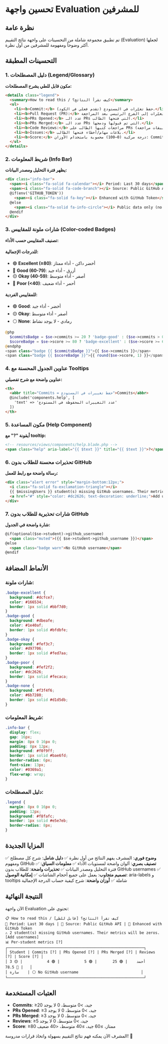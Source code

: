 # تحسين واجهة Evaluation للمشرفين

## نظرة عامة

تم تطبيق مجموعة شاملة من التحسينات على واجهة نتائج التقييم (Evaluation) لجعلها أكثر وضوحاً ومفهومة للمشرفين من أول نظرة.

## التحسينات المطبقة

### 1. دليل المصطلحات (Legend/Glossary)

**مكون قابل للطي يشرح المصطلحات:**

```html
<details class="legend">
  <summary>How to read this / كيف تقرأ النتائج؟</summary>
  <ul>
    <li><b>Commit:</b> حفظ تغيّرات في المستودع (تقدم فعلي في الكود).</li>
    <li><b>Pull Request (PR):</b> طلب دمج تغيّرات إلى الفرع الرئيسي بعد المراجعة.</li>
    <li><b>PRs Opened:</b> عدد الـ PRs التي فتحها الطالب.</li>
    <li><b>PRs Merged:</b> عدد الـ PRs التي تم قبولها ودمجها.</li>
    <li><b>Code Reviews:</b> مراجعات كتبها الطالب على PRs (تعليقات مراجعة).</li>
    <li><b>Issues:</b> بلاغات مهام/أخطاء فتحها الطالب.</li>
    <li><b>Score:</b> درجة مركبة (0–100) محسوبة باستخدام الأوزان: Commits 60% · PRs 25% · Issues 10% · Reviews 5%</li>
  </ul>
</details>
```

### 2. شريط المعلومات (Info Bar)

**يظهر فترة التحليل ومصدر البيانات:**

```html
<div class="info-bar">
  <span><i class="fa-solid fa-calendar"></i> Period: Last 30 days</span>
  <span><i class="fa-solid fa-code-branch"></i> Source: Public GitHub API</span>
  @if(env('GITHUB_TOKEN'))
    <span><i class="fa-solid fa-key"></i> Enhanced with GitHub Token</span>
  @else
    <span><i class="fa-solid fa-info-circle"></i> Public data only (no token)</span>
  @endif
</div>
```

### 3. شارات ملونة للمقاييس (Color-coded Badges)

**تصنيف المقاييس حسب الأداء:**

#### للدرجات الإجمالية:
- 🟢 **Excellent (≥80)**: أخضر داكن - أداء ممتاز
- 🔵 **Good (60-79)**: أزرق - أداء جيد
- 🟡 **Okay (40-59)**: أصفر - أداء متوسط
- 🔴 **Poor (<40)**: أحمر - أداء ضعيف

#### للمقاييس الفردية:
- 🟢 **Good**: أخضر - أداء جيد
- 🟡 **Okay**: أصفر - أداء متوسط
- ⚪ **None**: رمادي - لا يوجد نشاط

```php
@php
  $commitsBadge = $se->commits >= 20 ? 'badge-good' : ($se->commits > 0 ? 'badge-okay' : 'badge-none');
  $scoreBadge = $se->score >= 80 ? 'badge-excellent' : ($se->score >= 60 ? 'badge-good' : ($se->score >= 40 ? 'badge-okay' : 'badge-poor'));
@endphp
<span class="badge {{ $commitsBadge }}">{{ $se->commits }}</span>
<span class="badge {{ $scoreBadge }}">{{ round($se->score, 1) }}</span>
```

### 4. عناوين الجدول المحسنة مع Tooltips

**عناوين واضحة مع شرح تفصيلي:**

```html
<th>
  <abbr title="Commits = حفظ تغييرات في المستودع">Commits</abbr>
  @include('components.help', [
    'text' => 'عدد التغييرات المحفوظة في المستودع'
  ])
</th>
```

### 5. مكون المساعدة (Help Component)

**أيقونة "?" مع tooltip:**

```html
<!-- resources/views/components/help.blade.php -->
<span class="help" aria-label="{{ $text }}" title="{{ $text }}">?</span>
```

### 6. تحذيرات محسنة للطلاب بدون GitHub

**رسالة واضحة مع رابط للعمل:**

```html
<div class="alert error" style="margin-bottom:12px;">
  <i class="fa-solid fa-exclamation-triangle"></i>
  {{ $missingUsers }} student(s) missing GitHub usernames. Their metrics will be zeros.
  <a href="#" style="color: #dc2626; text-decoration: underline;">Add usernames</a>
</div>
```

### 7. شارات تحذيرية للطلاب بدون GitHub

**شارة واضحة في الجدول:**

```html
@if(optional($se->student)->github_username)
  <span class="muted">({{ $se->student->github_username }})</span>
@else
  <span class="badge warn">No GitHub username</span>
@endif
```

## الأنماط المضافة

### شارات ملونة:
```css
.badge-excellent {
  background: #dcfce7;
  color: #166534;
  border: 1px solid #bbf7d0;
}
.badge-good {
  background: #dbeafe;
  color: #1e40af;
  border: 1px solid #bfdbfe;
}
.badge-okay {
  background: #fef3c7;
  color: #d97706;
  border: 1px solid #fed7aa;
}
.badge-poor {
  background: #fef2f2;
  color: #dc2626;
  border: 1px solid #fecaca;
}
.badge-none {
  background: #f3f4f6;
  color: #6b7280;
  border: 1px solid #d1d5db;
}
```

### شريط المعلومات:
```css
.info-bar {
  display: flex;
  gap: 16px;
  margin: 8px 0 16px 0;
  padding: 8px 12px;
  background: #f0f9ff;
  border: 1px solid #bae6fd;
  border-radius: 6px;
  font-size: 13px;
  color: #0369a1;
  flex-wrap: wrap;
}
```

### دليل المصطلحات:
```css
.legend {
  margin: 8px 0 16px 0;
  padding: 12px;
  background: #f8fafc;
  border: 1px solid #e5e7eb;
  border-radius: 8px;
}
```

## المزايا الجديدة

✅ **وضوح فوري**: المشرف يفهم النتائج من أول نظرة
✅ **دليل شامل**: شرح كل مصطلح ومفهوم GitHub
✅ **تصنيف بصري**: ألوان واضحة لمستويات الأداء
✅ **معلومات السياق**: فترة التحليل ومصدر البيانات
✅ **تحذيرات واضحة**: للطلاب بدون GitHub usernames
✅ **تصميم متجاوب**: يعمل على جميع أحجام الشاشات
✅ **إمكانية الوصول**: aria-labels و tooltips شاملة
✅ **أوزان واضحة**: شرح كيفية حساب الدرجة الإجمالية

## النتيجة النهائية

الآن واجهة Evaluation تحتوي على:

```
📋 How to read this / كيف تقرأ النتائج؟ [قابل للطي]
📅 Period: Last 30 days | 🔧 Source: Public GitHub API | 🔑 Enhanced with GitHub Token
⚠️ 2 student(s) missing GitHub usernames. Their metrics will be zeros. [Add usernames]
📊 Per-student metrics [?]
┌─────────────────────────────────────────────────────────────┐
│ Student | Commits [?] | PRs Opened [?] | PRs Merged [?] | Reviews [?] | Score [?] │
│ أحمد    | 🟢 25       | 🟢 5           | 🟢 4           | 🟡 3        | 🔵 78.5   │
│ سارة    | ⚪ No GitHub username                            │
└─────────────────────────────────────────────────────────────┘
```

## العتبات المستخدمة

- **Commits**: ≥20 جيد، >0 متوسط، 0 لا يوجد
- **PRs Opened**: ≥3 جيد، >0 متوسط، 0 لا يوجد  
- **PRs Merged**: ≥3 جيد، >0 متوسط، 0 لا يوجد
- **Reviews**: ≥5 جيد، >0 متوسط، 0 لا يوجد
- **Score**: ≥80 ممتاز، ≥60 جيد، ≥40 متوسط، <40 ضعيف

المشرف الآن يمكنه فهم نتائج التقييم بسهولة واتخاذ قرارات مدروسة! 🎯
